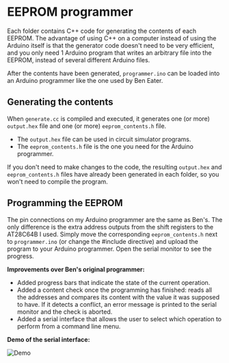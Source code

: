 # EEPROM programmer

Each folder contains C++ code for generating the contents of each EEPROM. The advantage of using C++ on a computer instead of using the Arduino itself is that the generator code doesn't need to be very efficient, and you only need 1 Arduino program that writes an arbitrary file into the EEPROM, instead of several different Arduino files.

After the contents have been generated, `programmer.ino` can be loaded into an Arduino programmer like the one used by Ben Eater.

## Generating the contents
When `generate.cc` is compiled and executed, it generates one (or more) `output.hex` file and one (or more) `eeprom_contents.h` file.

- The `output.hex` file can be used in circuit simulator programs.
- The `eeprom_contents.h` file is the one you need for the Arduino programmer.

If you don't need to make changes to the code, the resulting `output.hex` and `eeprom_contents.h` files have already been generated in each folder, so you won't need to compile the program.

## Programming the EEPROM

The pin connections on my Arduino programmer are the same as Ben's. The only difference is the extra address outputs from the shift registers to the AT28C64B I used. Simply move the corresponding `eeprom_contents.h` next to `programmer.ino` (or change the #include directive) and upload the program to your Arduino programmer. Open the serial monitor to see the progress.

**Improvements over Ben's original programmer:**

- Added progress bars that indicate the state of the current operation.
- Added a content check once the programming has finished: reads all the addresses and compares its content with the value it was supposed to have. If it detects a conflict, an error message is printed to the serial monitor and the check is aborted.
- Added a serial interface that allows the user to select which operation to perform from a command line menu.

**Demo of the serial interface:**

![Demo](https://github.com/p-rivero/CESCA/blob/master/CESC%20Computer/EEPROM%20Programmer/demo.gif?raw=true)
